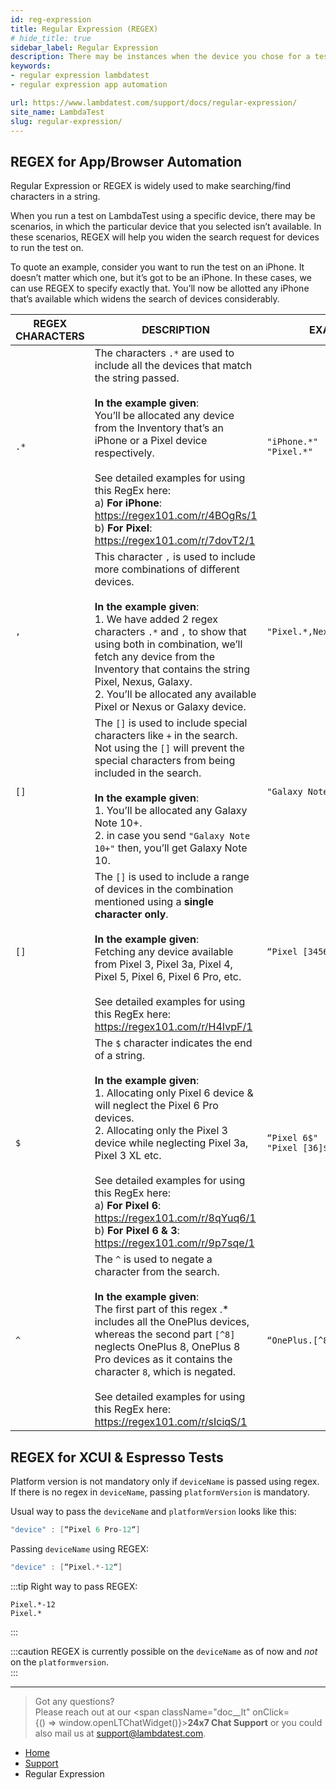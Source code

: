 ```yaml
---
id: reg-expression
title: Regular Expression (REGEX)
# hide_title: true
sidebar_label: Regular Expression
description: There may be instances when the device you chose for a test on LambdaTest is not available. In these scenarios, REGEX will help you widen the search request for devices to run the test on.
keywords:
- regular expression lambdatest
- regular expression app automation

url: https://www.lambdatest.com/support/docs/regular-expression/
site_name: LambdaTest
slug: regular-expression/
---
```


<script type="application/ld+json"
      dangerouslySetInnerHTML={{ __html: JSON.stringify({
       "@context": "https://schema.org",
        "@type": "BreadcrumbList",
        "itemListElement": [{
          "@type": "ListItem",
          "position": 1,
          "name": "Home",
          "item": "https://www.lambdatest.com"
        },{
          "@type": "ListItem",
          "position": 2,
          "name": "Support",
          "item": "https://www.lambdatest.com/support/docs/"
        },{
          "@type": "ListItem",
          "position": 3,
          "name": "App Automation: Regular Expression",
          "item": "https://www.lambdatest.com/support/docs/regular-expression/"
        }]
      })
    }}
></script>

## REGEX for App/Browser Automation

Regular Expression or REGEX is widely used to make searching/find characters in a string.

When you run a test on LambdaTest using a specific device, there may be scenarios, in which the particular device that you selected isn’t available. In these scenarios, REGEX will help you widen the search request for devices to run the test on.

To quote an example, consider you want to run the test on an iPhone. It doesn’t matter which one, but it’s got to be an iPhone. In these cases, we can use REGEX to specify exactly that. You’ll now be allotted any iPhone that’s available which widens the search of devices considerably.

| REGEX CHARACTERS | DESCRIPTION | EXAMPLE |
|-----------------|-------------|------------|
| `.*` | The characters `.*` are used to include all the devices that match the string passed.<br/><br/>**In the example given**:<br/>You’ll be allocated any device from the Inventory that’s an iPhone or a Pixel device respectively.<br/><br/>See detailed examples for using this RegEx here:<br/>a) **For iPhone**: https://regex101.com/r/4BOgRs/1<br/>b) **For Pixel**: https://regex101.com/r/7dovT2/1    | `"iPhone.*"` <br/>`"Pixel.*"` |
| `,` | This character `,` is used to include more combinations of different devices.<br/><br/>**In the example given**:<br/>1. We have added  2 regex characters `.*` and `,` to show that using both in combination, we’ll fetch any device from the Inventory that contains the string Pixel, Nexus, Galaxy.<br/>2. You’ll be allocated any available Pixel or Nexus or Galaxy device.| `"Pixel.*,Nexus.*,Galaxy.*"` |
| `[]` | The `[]` is used to include special characters like `+` in the search. Not using the `[]` will prevent the special characters from being included in the search.<br/><br/>**In the example given**:<br/>1. You’ll be allocated any Galaxy Note 10+.<br/>2. in case you send `"Galaxy Note 10+"` then, you’ll get Galaxy Note 10.| `"Galaxy Note 10[+]"` |
| `[]` | The `[]` is used to include a range of devices in the combination mentioned using a **single character only**.<br/><br/>**In the example given**:<br/>Fetching any device available from Pixel 3, Pixel 3a, Pixel 4, Pixel 5, Pixel 6, Pixel 6 Pro, etc.<br/><br/>See detailed examples for using this RegEx here:<br/>https://regex101.com/r/H4IvpF/1 | `“Pixel [3456]"` |
| `$` | The `$` character indicates the end of a string. <br/><br/>**In the example given**:<br/>1. Allocating only Pixel 6 device & will neglect the Pixel 6 Pro devices.<br/>2. Allocating only the Pixel 3 device while neglecting Pixel 3a, Pixel 3 XL etc.<br/><br/>See detailed examples for using this RegEx here:<br/>a) **For Pixel 6**: https://regex101.com/r/8qYuq6/1<br/>b) **For Pixel 6 & 3**: https://regex101.com/r/9p7sqe/1 | `“Pixel 6$"` <br/> `"Pixel [36]$"` |
| `^` | The `^` is used to negate a character from the search.  <br/><br/>**In the example given**:<br/>The first part of this regex .* includes all the OnePlus devices, whereas the second part `[^8]` neglects OnePlus 8, OnePlus 8 Pro devices as it contains the character `8`, which is negated.<br/><br/>See detailed examples for using this RegEx here:<br/>https://regex101.com/r/sIciqS/1| `“OnePlus.[^8].*"` |

## REGEX for XCUI & Espresso Tests

Platform version is not mandatory only if `deviceName` is passed using regex. If there is no regex in `deviceName`, passing `platformVersion` is mandatory.

Usual way to pass the `deviceName` and `platformVersion` looks like this: <br/>

```java
"device" : [“Pixel 6 Pro-12“]
```

Passing `deviceName` using REGEX:<br/>
```java
"device" : [“Pixel.*-12“]
```

:::tip Right way to pass REGEX:

``Pixel.*-12`` <br/>
``Pixel.*``

:::

:::caution
REGEX is currently possible on the `deviceName` as of now and *not* on the ``platformversion``. <br/>
:::

-----

> Got any questions?<br/>
> Please reach out at our <span className="doc\_\_lt" onClick={() => window.openLTChatWidget()}>**24x7 Chat Support**</span> or you could also mail us at [support@lambdatest.com](mailto:support@lambdatest.com).

<nav aria-label="breadcrumbs">
  <ul className="breadcrumbs">
    <li className="breadcrumbs__item">
      <a className="breadcrumbs__link" target="_self" href="https://www.lambdatest.com">
        Home
      </a>
    </li>
    <li className="breadcrumbs__item">
      <a className="breadcrumbs__link" target="_self" href="https://www.lambdatest.com/support/docs/">
        Support
      </a>
    </li>
    <li className="breadcrumbs__item breadcrumbs__item--active">
      <span className="breadcrumbs__link">
       Regular Expression
      </span>
    </li>
  </ul>
</nav>

